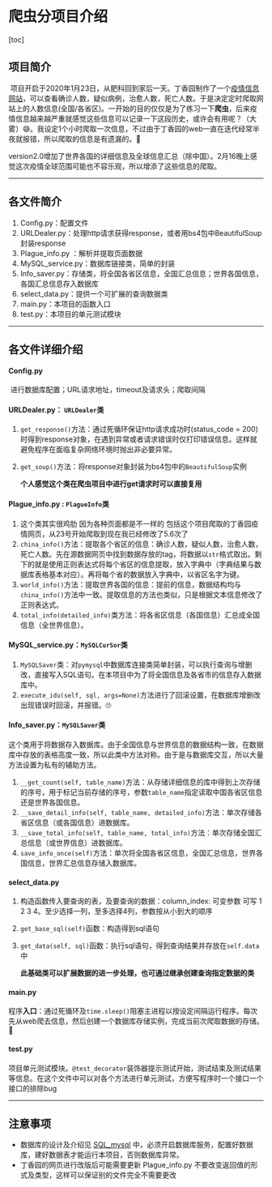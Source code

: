 # 爬虫分项目介绍

[toc]

## 项目简介

​	项目开启于2020年1月23日，从肥科回到家后一天。丁香园制作了一个[疫情信息网站](https://3g.dxy.cn/newh5/view/pneumonia)，可以查看确诊人数，疑似病例，治愈人数，死亡人数。于是决定定时爬取网站上的人数信息(全国/各省区)。一开始的目的仅仅是为了练习一下**爬虫**，后来疫情信息越来越严重就感觉这些信息可以记录一下这段历史，或许会有用呢？（大雾）:sweat_smile:。我设定1个小时爬取一次信息，不过由于丁香园的web一直在迭代经常半夜就报错，所以爬取的信息是有遗漏的。:black_heart:

​	version2.0增加了世界各国的详细信息及全球信息汇总（除中国）。2月16晚上感觉这次疫情全球范围可能也不容乐观，所以增添了这些信息的爬取。

----

## 各文件简介

1. Config.py：配置文件
2. URLDealer.py：处理http请求获得response，或者用bs4包中BeautifulSoup封装response
3. Plague_info.py ：解析并提取页面数据
4. MySQL_service.py：数据库链接类，简单的封装
5. Info_saver.py：存储类，将全国各省区信息，全国汇总信息；世界各国信息，各国汇总信息存入数据库
6. select_data.py：提供一个可扩展的查询数据类
7. main.py：本项目的函数入口
8. test.py：本项目的单元测试模块

----

## 各文件详细介绍

#### 	Config.py

​		进行数据库配置；URL请求地址，timeout及请求头；爬取间隔

#### 	URLDealer.py： `URLDealer`类

  1. `get_response()`方法：通过死循环保证http请求成功时(status_code = 200)时得到response对象，在遇到异常或者请求错误时仅打印错误信息。这样就避免程序在面临复杂网络环境时抛出非必要异常。

  2. `get_soup()`方法：将response对象封装为bs4包中的`BeautifulSoup`实例

     ​	**个人感觉这个类在爬虫项目中进行get请求时可以直接复用**

#### Plague_info.py : `PlagueInfo`类

1. 这个类其实很鸡肋 因为各种页面都是不一样的 包括这个项目爬取的丁香园疫情网页，从23号开始爬取到现在我已经修改了5.6次了
2. `china_info()`方法：提取各个省区的信息：确诊人数，疑似人数，治愈人数，死亡人数。先在源数据网页中找到数据存放的tag，将数据以`str`格式取出。剩下的就是使用正则表达式将每个省区的信息提取，放入字典中（字典结果与数据库表格基本对应）。再将每个省的数据放入字典中，以省区名字为键。
3. `world_info()`方法：提取世界各国的信息：提前的信息，数据结构均与`china_info()`方法中一致。提取信息的方法也类似，只是根据文本信息修改了正则表达式。
4. `total_info(detailed_info)`类方法：将各省区信息（各国信息）汇总成全国信息（全世界信息）。

#### MySQL_service.py：`MySQLCurSor`类

1. `MySQLSaver`类：对`pymysql`中数据库连接类简单封装，可以执行查询与增删改，直接写入SQL语句。在本项目中为了将全国信息及各省市的信息存入数据库中。
2. `execute_idu(self, sql, args=None)`方法进行了回滚设置，在数据库增删改出现错误时回滚，并报错。🙄

#### Info_saver.py：`MySQLSaver`类

​	这个类用于将数据存入数据库。由于全国信息与世界信息的数据结构一致，在数据库中存放的表格高度一致，所以此类中方法对称。由于是与数据库交互，所以大量方法设置为私有的辅助方法。

1. `__get_count(self, table_name)`方法：从存储详细信息的库中得到上次存储的序号，用于标记当前存储的序号，参数`table_name`指定读取中国各省区信息还是世界各国信息。
2. `__save_detail_info(self, table_name, detailed_info)`方法：单次存储各省区信息（或各国信息）进数据库。
3. `__save_total_info(self, table_name, total_info)`方法：单次存储全国汇总信息（或世界信息）进数据库。
4. `save_info_once(self)`方法：单次将全国各省区信息，全国汇总信息，世界各国信息，世界汇总信息存储入数据库。

#### select_data.py

1. 构造函数传入要查询的表，及要查询的数据：column_index: 可变参数 可写 1 2 3 4。至少选择一列，至多选择4列，参数按从小到大的顺序

2. `get_base_sql(self)`函数：构造得到sql语句

3. `get_data(self, sql)`函数：执行sql语句，得到查询结果并存放在`self.data`中

    **此基础类可以扩展数据的进一步处理，也可通过继承创建查询指定数据的类**

#### main.py

​	程序**入口**：通过死循环及`time.sleep()`阻塞主进程以按设定间隔运行程序。每次先从web爬去信息，然后创建一个数据库存储实例，完成当前次爬取数据的存储。👏

#### test.py

​	项目单元测试模块。`@test_decorator`装饰器提示测试开始，测试结束及测试结果等信息。在这个文件中可以对各个方法进行单元测试，方便写程序时一个接口一个接口的排除bug

****

## 注意事项

* 数据库的设计及介绍见 [SQL_mysql](https://github.com/ustcyyw/wuhan_plague/tree/master/version1.1/SQL_mysql) 中，必须开启数据库服务，配置好数据库，建好数据表才能运行本项目，否则数据库异常。
* 丁香园的网页进行改版后可能需要更新 Plague_info.py 不要改变返回值的形式及类型，这样可以保证别的文件完全不需要更改

    









​	

